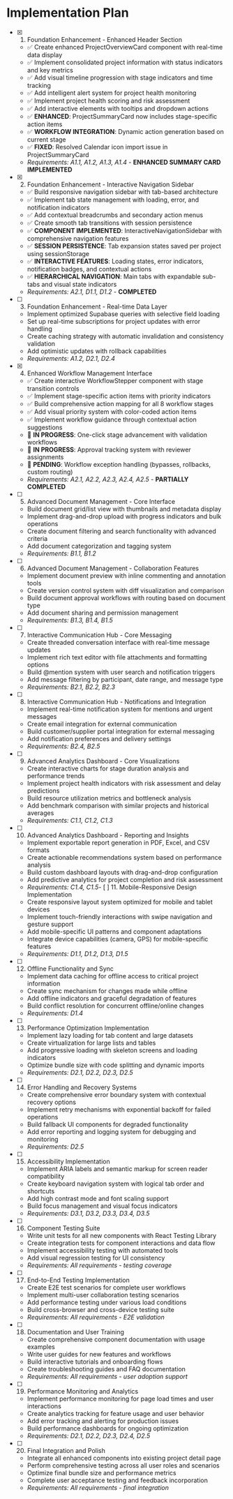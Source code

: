 # Implementation Plan

- [x] 1. Foundation Enhancement - Enhanced Header Section
  - ✅ Create enhanced ProjectOverviewCard component with real-time data display
  - ✅ Implement consolidated project information with status indicators and key metrics
  - ✅ Add visual timeline progression with stage indicators and time tracking
  - ✅ Add intelligent alert system for project health monitoring
  - ✅ Implement project health scoring and risk assessment
  - ✅ Add interactive elements with tooltips and dropdown actions
  - ✅ **ENHANCED**: ProjectSummaryCard now includes stage-specific action items
  - ✅ **WORKFLOW INTEGRATION**: Dynamic action generation based on current stage
  - ✅ **FIXED**: Resolved Calendar icon import issue in ProjectSummaryCard
  - _Requirements: A1.1, A1.2, A1.3, A1.4_ - **ENHANCED SUMMARY CARD IMPLEMENTED**

- [x] 2. Foundation Enhancement - Interactive Navigation Sidebar
  - ✅ Build responsive navigation sidebar with tab-based architecture
  - ✅ Implement tab state management with loading, error, and notification indicators
  - ✅ Add contextual breadcrumbs and secondary action menus
  - ✅ Create smooth tab transitions with session persistence
  - ✅ **COMPONENT IMPLEMENTED**: InteractiveNavigationSidebar with comprehensive navigation features
  - ✅ **SESSION PERSISTENCE**: Tab expansion states saved per project using sessionStorage
  - ✅ **INTERACTIVE FEATURES**: Loading states, error indicators, notification badges, and contextual actions
  - ✅ **HIERARCHICAL NAVIGATION**: Main tabs with expandable sub-tabs and visual state indicators
  - _Requirements: A2.1, D1.1, D1.2_ - **COMPLETED**

- [ ] 3. Foundation Enhancement - Real-time Data Layer
  - Implement optimized Supabase queries with selective field loading
  - Set up real-time subscriptions for project updates with error handling
  - Create caching strategy with automatic invalidation and consistency validation
  - Add optimistic updates with rollback capabilities
  - _Requirements: A1.2, D2.1, D2.4_

- [x] 4. Enhanced Workflow Management Interface
  - ✅ Create interactive WorkflowStepper component with stage transition controls
  - ✅ Implement stage-specific action items with priority indicators
  - ✅ Build comprehensive action mapping for all 8 workflow stages
  - ✅ Add visual priority system with color-coded action items
  - ✅ Implement workflow guidance through contextual action suggestions
  - 🔄 **IN PROGRESS**: One-click stage advancement with validation workflows
  - 🔄 **IN PROGRESS**: Approval tracking system with reviewer assignments
  - 🔄 **PENDING**: Workflow exception handling (bypasses, rollbacks, custom routing)
  - _Requirements: A2.1, A2.2, A2.3, A2.4, A2.5_ - **PARTIALLY COMPLETED**

- [ ] 5. Advanced Document Management - Core Interface
  - Build document grid/list view with thumbnails and metadata display
  - Implement drag-and-drop upload with progress indicators and bulk operations
  - Create document filtering and search functionality with advanced criteria
  - Add document categorization and tagging system
  - _Requirements: B1.1, B1.2_

- [ ] 6. Advanced Document Management - Collaboration Features
  - Implement document preview with inline commenting and annotation tools
  - Create version control system with diff visualization and comparison
  - Build document approval workflows with routing based on document type
  - Add document sharing and permission management
  - _Requirements: B1.3, B1.4, B1.5_

- [ ] 7. Interactive Communication Hub - Core Messaging
  - Create threaded conversation interface with real-time message updates
  - Implement rich text editor with file attachments and formatting options
  - Build @mention system with user search and notification triggers
  - Add message filtering by participant, date range, and message type
  - _Requirements: B2.1, B2.2, B2.3_

- [ ] 8. Interactive Communication Hub - Notifications and Integration
  - Implement real-time notification system for mentions and urgent messages
  - Create email integration for external communication
  - Build customer/supplier portal integration for external messaging
  - Add notification preferences and delivery settings
  - _Requirements: B2.4, B2.5_

- [ ] 9. Advanced Analytics Dashboard - Core Visualizations
  - Create interactive charts for stage duration analysis and performance trends
  - Implement project health indicators with risk assessment and delay predictions
  - Build resource utilization metrics and bottleneck analysis
  - Add benchmark comparison with similar projects and historical averages
  - _Requirements: C1.1, C1.2, C1.3_

- [ ] 10. Advanced Analytics Dashboard - Reporting and Insights
  - Implement exportable report generation in PDF, Excel, and CSV formats
  - Create actionable recommendations system based on performance analysis
  - Build custom dashboard layouts with drag-and-drop configuration
  - Add predictive analytics for project completion and risk assessment
  - _Requirements: C1.4, C1.5_-
 [ ] 11. Mobile-Responsive Design Implementation
  - Create responsive layout system optimized for mobile and tablet devices
  - Implement touch-friendly interactions with swipe navigation and gesture support
  - Add mobile-specific UI patterns and component adaptations
  - Integrate device capabilities (camera, GPS) for mobile-specific features
  - _Requirements: D1.1, D1.2, D1.3, D1.5_

- [ ] 12. Offline Functionality and Sync
  - Implement data caching for offline access to critical project information
  - Create sync mechanism for changes made while offline
  - Add offline indicators and graceful degradation of features
  - Build conflict resolution for concurrent offline/online changes
  - _Requirements: D1.4_

- [ ] 13. Performance Optimization Implementation
  - Implement lazy loading for tab content and large datasets
  - Create virtualization for large lists and tables
  - Add progressive loading with skeleton screens and loading indicators
  - Optimize bundle size with code splitting and dynamic imports
  - _Requirements: D2.1, D2.2, D2.3, D2.5_

- [ ] 14. Error Handling and Recovery Systems
  - Create comprehensive error boundary system with contextual recovery options
  - Implement retry mechanisms with exponential backoff for failed operations
  - Build fallback UI components for degraded functionality
  - Add error reporting and logging system for debugging and monitoring
  - _Requirements: D2.5_

- [ ] 15. Accessibility Implementation
  - Implement ARIA labels and semantic markup for screen reader compatibility
  - Create keyboard navigation system with logical tab order and shortcuts
  - Add high contrast mode and font scaling support
  - Build focus management and visual focus indicators
  - _Requirements: D3.1, D3.2, D3.3, D3.4, D3.5_

- [ ] 16. Component Testing Suite
  - Write unit tests for all new components with React Testing Library
  - Create integration tests for component interactions and data flow
  - Implement accessibility testing with automated tools
  - Add visual regression testing for UI consistency
  - _Requirements: All requirements - testing coverage_

- [ ] 17. End-to-End Testing Implementation
  - Create E2E test scenarios for complete user workflows
  - Implement multi-user collaboration testing scenarios
  - Add performance testing under various load conditions
  - Build cross-browser and cross-device testing suite
  - _Requirements: All requirements - E2E validation_

- [ ] 18. Documentation and User Training
  - Create comprehensive component documentation with usage examples
  - Write user guides for new features and workflows
  - Build interactive tutorials and onboarding flows
  - Create troubleshooting guides and FAQ documentation
  - _Requirements: All requirements - user adoption support_

- [ ] 19. Performance Monitoring and Analytics
  - Implement performance monitoring for page load times and user interactions
  - Create analytics tracking for feature usage and user behavior
  - Add error tracking and alerting for production issues
  - Build performance dashboards for ongoing optimization
  - _Requirements: D2.1, D2.2, D2.3, D2.4, D2.5_

- [ ] 20. Final Integration and Polish
  - Integrate all enhanced components into existing project detail page
  - Perform comprehensive testing across all user roles and scenarios
  - Optimize final bundle size and performance metrics
  - Complete user acceptance testing and feedback incorporation
  - _Requirements: All requirements - final integration_